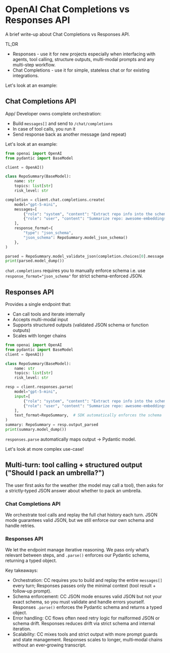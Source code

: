 # OpenAI Chat Completions vs Responses API

A brief write-up about Chat Completions vs Responses API.

TL;DR
- Responses - use it for new projects especially when interfacing with agents, tool calling, structure outputs, multi-modal prompts and any multi-step workflow.
- Chat Completions - use it for simple, stateless chat or for existing integrations.

Let's look at an example:

## Chat Completions API

App/ Developer owns complete orchestration:
- Build `messages[]` and send to `/chat/completions`
- In case of tool calls, you run it
- Send response back as another message (and repeat)

Let's look at an example:

```python
from openai import OpenAI
from pydantic import BaseModel

client = OpenAI()

class RepoSummary(BaseModel):
    name: str
    topics: list[str]
    risk_level: str

completion = client.chat.completions.create(
    model="gpt-5-mini",
    messages=[
        {"role": "system", "content": "Extract repo info into the schema."},
        {"role": "user", "content": "Summarize repo: awesome-embeddings. Fields: name, topics[], risk_level."},
    ],
    response_format={
        "type": "json_schema",
        "json_schema": RepoSummary.model_json_schema()
    },
)

parsed = RepoSummary.model_validate_json(completion.choices[0].message.content)
print(parsed.model_dump())
```

`chat.completions` requires you to manually enforce schema i.e. use `response_format="json_schema"` for strict schema-enforced JSON.

## Responses API

Provides a single endpoint that:
- Can call tools and iterate internally
- Accepts multi-modal input
- Supports structured outputs (validated JSON schema or function outputs)
- Scales with longer chains

```python
from openai import OpenAI
from pydantic import BaseModel
client = OpenAI()

class RepoSummary(BaseModel):
    name: str
    topics: list[str]
    risk_level: str

resp = client.responses.parse(
    model="gpt-5-mini",
    input=[
        {"role": "system", "content": "Extract repo info into the schema."},
        {"role": "user", "content": "Summarize repo: awesome-embeddings. Fields: name, topics[], risk_level."}
    ],
    text_format=RepoSummary,  # SDK automatically enforces the schema
)
summary: RepoSummary = resp.output_parsed
print(summary.model_dump())
```

`responses.parse` automatically maps output → Pydantic model.

Let's look at more complex use-case!

## Multi‑turn: tool calling + structured output ("Should I pack an umbrella?")

The user first asks for the weather (the model may call a tool), then asks for a strictly‑typed JSON answer about whether to pack an umbrella.

### Chat Completions API

We orchestrate tool calls and replay the full chat history each turn. JSON mode guarantees valid JSON, but we still enforce our own schema and handle retries.

### Responses API

We let the endpoint manage iterative reasoning. We pass only what’s relevant between steps, and `.parse()` enforces our Pydantic schema, returning a typed object.

Key takeaways:

- Orchestration: CC requires you to build and replay the entire `messages[]` every turn; Responses passes only the minimal context (tool result + follow‑up prompt).
- Schema enforcement: CC JSON mode ensures valid JSON but not your exact schema, so you must validate and handle errors yourself. Responses `.parse()` enforces the Pydantic schema and returns a typed object.
- Error handling: CC flows often need retry logic for malformed JSON or schema drift. Responses reduces drift via strict schema and internal iteration.
- Scalability: CC mixes tools and strict output with more prompt guards and state management. Responses scales to longer, multi‑modal chains without an ever‑growing transcript.

